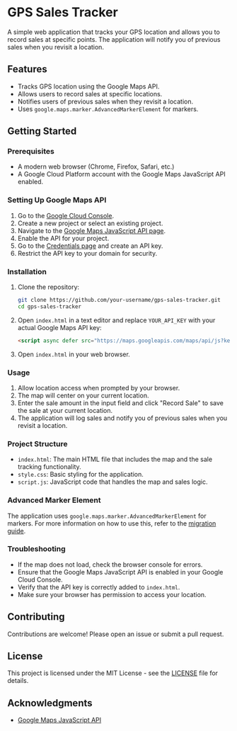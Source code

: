 # GPS Sales Tracker

A simple web application that tracks your GPS location and allows you to record sales at specific points. The application will notify you of previous sales when you revisit a location.

## Features

- Tracks GPS location using the Google Maps API.
- Allows users to record sales at specific locations.
- Notifies users of previous sales when they revisit a location.
- Uses `google.maps.marker.AdvancedMarkerElement` for markers.

## Getting Started

### Prerequisites

- A modern web browser (Chrome, Firefox, Safari, etc.)
- A Google Cloud Platform account with the Google Maps JavaScript API enabled.

### Setting Up Google Maps API

1. Go to the [Google Cloud Console](https://console.cloud.google.com/).
2. Create a new project or select an existing project.
3. Navigate to the [Google Maps JavaScript API page](https://console.cloud.google.com/apis/library/maps-backend.googleapis.com).
4. Enable the API for your project.
5. Go to the [Credentials page](https://console.cloud.google.com/apis/credentials) and create an API key.
6. Restrict the API key to your domain for security.

### Installation

1. Clone the repository:
    ```bash
    git clone https://github.com/your-username/gps-sales-tracker.git
    cd gps-sales-tracker
    ```

2. Open `index.html` in a text editor and replace `YOUR_API_KEY` with your actual Google Maps API key:
    ```html
    <script async defer src="https://maps.googleapis.com/maps/api/js?key=YOUR_API_KEY&callback=initMap"></script>
    ```

3. Open `index.html` in your web browser.

### Usage

1. Allow location access when prompted by your browser.
2. The map will center on your current location.
3. Enter the sale amount in the input field and click "Record Sale" to save the sale at your current location.
4. The application will log sales and notify you of previous sales when you revisit a location.

### Project Structure

- `index.html`: The main HTML file that includes the map and the sale tracking functionality.
- `style.css`: Basic styling for the application.
- `script.js`: JavaScript code that handles the map and sales logic.

### Advanced Marker Element

The application uses `google.maps.marker.AdvancedMarkerElement` for markers. For more information on how to use this, refer to the [migration guide](https://developers.google.com/maps/documentation/javascript/advanced-markers/migration).

### Troubleshooting

- If the map does not load, check the browser console for errors.
- Ensure that the Google Maps JavaScript API is enabled in your Google Cloud Console.
- Verify that the API key is correctly added to `index.html`.
- Make sure your browser has permission to access your location.

## Contributing

Contributions are welcome! Please open an issue or submit a pull request.

## License

This project is licensed under the MIT License - see the [LICENSE](LICENSE) file for details.

## Acknowledgments

- [Google Maps JavaScript API](https://developers.google.com/maps/documentation/javascript/overview)

